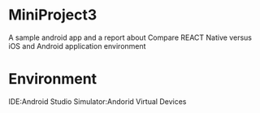 # MiniProject3
A sample android app and a report about Compare REACT Native versus iOS and Android application environment

# Environment
IDE:Android Studio
Simulator:Andorid Virtual Devices 
